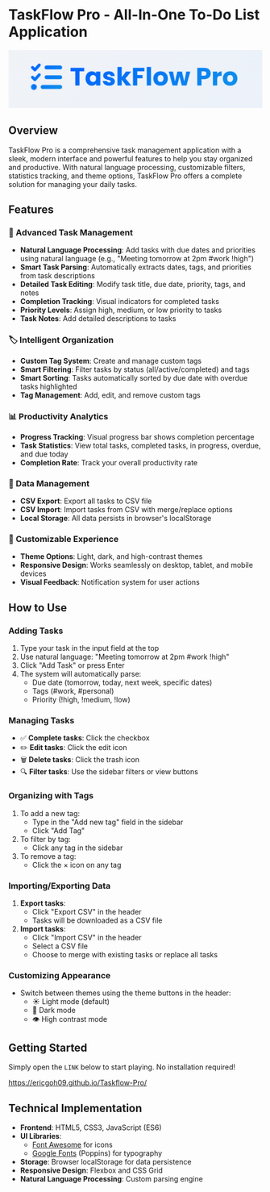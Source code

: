# TaskFlow Pro - All-In-One To-Do List Application

![Task Management App](https://github.com/ericgoh09/Taskflow-Pro/blob/main/assets/Banner.png)

## Overview

TaskFlow Pro is a comprehensive task management application with a sleek, modern interface and powerful features to help you stay organized and productive. With natural language processing, customizable filters, statistics tracking, and theme options, TaskFlow Pro offers a complete solution for managing your daily tasks.

## Features

### 🚀 Advanced Task Management
- **Natural Language Processing**: Add tasks with due dates and priorities using natural language (e.g., "Meeting tomorrow at 2pm #work !high")
- **Smart Task Parsing**: Automatically extracts dates, tags, and priorities from task descriptions
- **Detailed Task Editing**: Modify task title, due date, priority, tags, and notes
- **Completion Tracking**: Visual indicators for completed tasks
- **Priority Levels**: Assign high, medium, or low priority to tasks
- **Task Notes**: Add detailed descriptions to tasks

### 🏷️ Intelligent Organization
- **Custom Tag System**: Create and manage custom tags
- **Smart Filtering**: Filter tasks by status (all/active/completed) and tags
- **Smart Sorting**: Tasks automatically sorted by due date with overdue tasks highlighted
- **Tag Management**: Add, edit, and remove custom tags

### 📊 Productivity Analytics
- **Progress Tracking**: Visual progress bar shows completion percentage
- **Task Statistics**: View total tasks, completed tasks, in progress, overdue, and due today
- **Completion Rate**: Track your overall productivity rate

### 🔄 Data Management
- **CSV Export**: Export all tasks to CSV file
- **CSV Import**: Import tasks from CSV with merge/replace options
- **Local Storage**: All data persists in browser's localStorage

### 🎨 Customizable Experience
- **Theme Options**: Light, dark, and high-contrast themes
- **Responsive Design**: Works seamlessly on desktop, tablet, and mobile devices
- **Visual Feedback**: Notification system for user actions

## How to Use

### Adding Tasks
1. Type your task in the input field at the top
2. Use natural language: "Meeting tomorrow at 2pm #work !high"
3. Click "Add Task" or press Enter
4. The system will automatically parse:
   - Due date (tomorrow, today, next week, specific dates)
   - Tags (#work, #personal)
   - Priority (!high, !medium, !low)

### Managing Tasks
- ✅ **Complete tasks**: Click the checkbox
- ✏️ **Edit tasks**: Click the edit icon
- 🗑️ **Delete tasks**: Click the trash icon
- 🔍 **Filter tasks**: Use the sidebar filters or view buttons

### Organizing with Tags
1. To add a new tag:
   - Type in the "Add new tag" field in the sidebar
   - Click "Add Tag"
2. To filter by tag:
   - Click any tag in the sidebar
3. To remove a tag:
   - Click the × icon on any tag

### Importing/Exporting Data
1. **Export tasks**:
   - Click "Export CSV" in the header
   - Tasks will be downloaded as a CSV file
2. **Import tasks**:
   - Click "Import CSV" in the header
   - Select a CSV file
   - Choose to merge with existing tasks or replace all tasks

### Customizing Appearance
- Switch between themes using the theme buttons in the header:
  - ☀️ Light mode (default)
  - 🌙 Dark mode
  - 👁️ High contrast mode

## Getting Started

Simply open the `LINK` below to start playing. No installation required!

https://ericgoh09.github.io/Taskflow-Pro/

## Technical Implementation

- **Frontend**: HTML5, CSS3, JavaScript (ES6)
- **UI Libraries**: 
  - [Font Awesome](https://fontawesome.com) for icons
  - [Google Fonts](https://fonts.google.com) (Poppins) for typography
- **Storage**: Browser localStorage for data persistence
- **Responsive Design**: Flexbox and CSS Grid
- **Natural Language Processing**: Custom parsing engine
